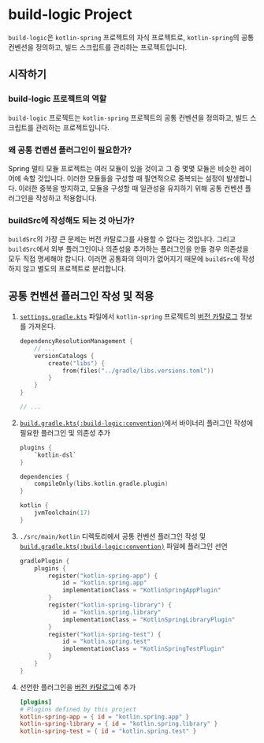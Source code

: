 # build-logic Project

`build-logic`은 `kotlin-spring` 프로젝트의 자식 프로젝트로,
`kotlin-spring`의 공통 컨벤션을 정의하고, 빌드 스크립트를 관리하는 프로젝트입니다.

## 시작하기

### build-logic 프로젝트의 역할

`build-logic` 프로젝트는 `kotlin-spring` 프로젝트의 공통 컨벤션을 정의하고, 빌드 스크립트를 관리하는 프로젝트입니다.

### 왜 공통 컨벤션 플러그인이 필요한가?

Spring 멀티 모듈 프로젝트는 여러 모듈이 있을 것이고 그 중 몇몇 모듈은 비슷한 레이어에 속할 것입니다.
이러한 모듈들을 구성할 때 필연적으로 중복되는 설정이 발생합니다.
이러한 중복을 방지하고, 모듈을 구성할 때 일관성을 유지하기 위해 공통 컨벤션 플러그인을 작성하고 적용합니다.

### buildSrc에 작성해도 되는 것 아닌가?

`buildSrc`의 가장 큰 문제는 버전 카탈로그를 사용할 수 없다는 것입니다.
그리고 `buildSrc`에서 외부 플러그인이나 의존성을 추가하는 플러그인을 만들 경우 의존성을 모두 직접 명세해야 합니다.
이러면 공통화의 의미가 없어지기 때문에 `buildSrc`에 작성하지 않고 별도의 프로젝트로 분리합니다.

## 공통 컨벤션 플러그인 작성 및 적용

1. [`settings.gradle.kts`](./settings.gradle.kts) 파일에서 `kotlin-spring` 프로젝트의 [버전 카탈로그](../gradle/libs.versions.toml) 정보를 가져온다.
    ```kotlin
    dependencyResolutionManagement {
        // ...
        versionCatalogs {
            create("libs") {
                from(files("../gradle/libs.versions.toml"))
            }
        }
    }
    
    // ...
    ```
2. [`build.gradle.kts(:build-logic:convention)`](./convention/build.gradle.kts)에서 바이너리 플러그인 작성에 필요한 플러그인 및 의존성 추가
    ```kotlin
    plugins {
        `kotlin-dsl`
    }
    
    dependencies {
        compileOnly(libs.kotlin.gradle.plugin)
    }
    
    kotlin {
        jvmToolchain(17)
    }
    ```
3. `./src/main/kotlin` 디렉토리에서 공통 컨벤션 플러그인 작성 및 [`build.gradle.kts(:build-logic:convention)`](./convention/build.gradle.kts) 파일에 플러그인 선언
    ```kotlin
    gradlePlugin {
        plugins {
            register("kotlin-spring-app") {
                id = "kotlin.spring.app"
                implementationClass = "KotlinSpringAppPlugin"
            }
            register("kotlin-spring-library") {
                id = "kotlin.spring.library"
                implementationClass = "KotlinSpringLibraryPlugin"
            }
            register("kotlin-spring-test") {
                id = "kotlin.spring.test"
                implementationClass = "KotlinSpringTestPlugin"
            }
        }
    }
    ```
4. 선언한 플러그인을 [버전 카탈로그](../gradle/libs.versions.toml)에 추가
    ```toml
    [plugins]
    # Plugins defined by this project
    kotlin-spring-app = { id = "kotlin.spring.app" }
    kotlin-spring-library = { id = "kotlin.spring.library" }
    kotlin-spring-test = { id = "kotlin.spring.test" }
    ```
